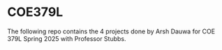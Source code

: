# COE379L
The following repo contains the 4 projects done by Arsh Dauwa for COE 379L Spring 2025 with Professor Stubbs.
